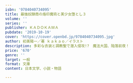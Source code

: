 ```yaml
---
isbn: '9784040734095'
title: 最強奴隷商の烙印魔術と美少女堕とし３
volume: ''
series: ''
publisher: ＫＡＤＯＫＡＷＡ
pubdate: '2019-10-19'
cover: 'https://cover.openbd.jp/9784040734095.jpg'
author: 初美陽一／著 ｋａｋａｏ／イラスト
description: 多彩な衣装と調教聖で潜入侵攻!?　魔法大国、陥落前夜！
price: '670'
genre: ''
target: 一般
format: 文庫
content: 日本文学、小説・物語

---
```

